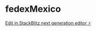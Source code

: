 # fedexMexico

[Edit in StackBlitz next generation editor ⚡️](https://stackblitz.com/~/github.com/Legends001/fedexMexico)